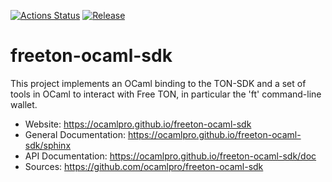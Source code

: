 
[![Actions Status](https://github.com/ocamlpro/freeton-ocaml-sdk/workflows/Main%20Workflow/badge.svg)](https://github.com/ocamlpro/freeton-ocaml-sdk/actions)
[![Release](https://img.shields.io/github/release/ocamlpro/freeton-ocaml-sdk.svg)](https://github.com/ocamlpro/freeton-ocaml-sdk/releases)

# freeton-ocaml-sdk






This project implements an OCaml binding to the TON-SDK and a set of tools
in OCaml to interact with Free TON, in particular the 'ft' command-line 
wallet.


* Website: https://ocamlpro.github.io/freeton-ocaml-sdk
* General Documentation: https://ocamlpro.github.io/freeton-ocaml-sdk/sphinx
* API Documentation: https://ocamlpro.github.io/freeton-ocaml-sdk/doc
* Sources: https://github.com/ocamlpro/freeton-ocaml-sdk
